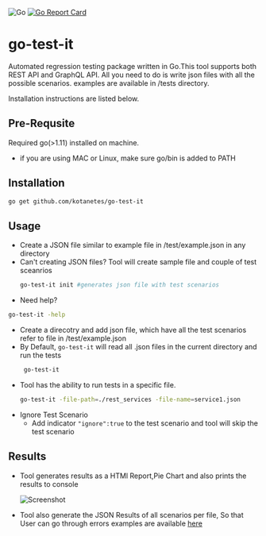 
![Go](https://github.com/kotanetes/go-test-it/workflows/Go/badge.svg?branch=master)
[![Go Report Card](https://goreportcard.com/badge/github.com/kotanetes/go-test-it)](https://goreportcard.com/report/github.com/kotanetes/go-test-it)

# go-test-it
Automated regression testing package written in Go.This tool supports both REST API and GraphQL API. All you need to do is write json files with all the possible scenarios. examples are available in /tests directory.

Installation instructions are listed below.

## Pre-Requsite
  Required go(>1.11) installed on machine.
   * if you are using MAC or Linux, make sure go/bin is added to PATH
 
## Installation
   ```bash
   go get github.com/kotanetes/go-test-it
   ```
## Usage
  * Create a JSON file similar to example file in /test/example.json in any directory
  * Can't creating JSON files? Tool will create sample file and couple of test sceanrios
      ```bash
      go-test-it init #generates json file with test scenarios
      ```
  * Need help?
  ```bash
  go-test-it -help
  ```
  * Create a direcotry and add json file, which have all the test scenarios refer to file in /test/example.json
  * By Default, `go-test-it` will read all .json files in the current directory and run the tests
     ```bash
      go-test-it
      ```
  * Tool has the ability to run tests in a specific file.
      ```bash
      go-test-it -file-path=./rest_services -file-name=service1.json
      ```     
  * Ignore Test Scenario
    * Add indicator `"ignore":true` to the test scenario and tool will skip the test scenario
    
 ## Results
  * Tool generates results as a HTMl Report,Pie Chart and also prints the results to console
    
    ![Screenshot](Screen_Shot.png)
    
   * Tool also generate the JSON Results of all scenarios per file, So that User can go through errors
     examples are available [here](./regression/file_results/)
  
